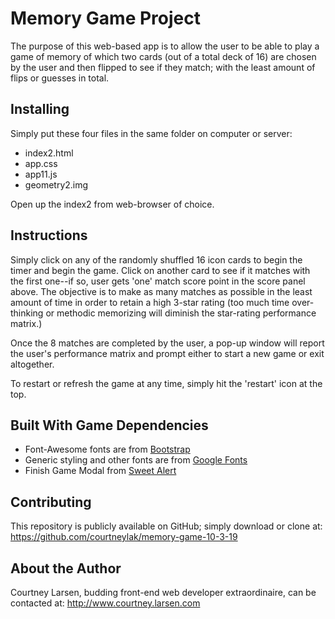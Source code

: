 # Memory Game Project

The purpose of this web-based app is to allow the user to be able to play a game of memory of which
two cards (out of a total deck of 16) are chosen by the user and then flipped to see if they match;
with the least amount of flips or guesses in total.

## Installing

Simply put these four files in the same folder on computer or server:

* index2.html
* app.css
* app11.js
* geometry2.img

Open up the index2 from web-browser of choice.

## Instructions

Simply click on any of the randomly shuffled 16 icon cards to begin the timer and begin the game. Click on another card to see if it matches with the first one--if so, user gets 'one' match score point in the score panel above. The objective is to make as many matches as possible in the least amount of time in order to retain a high 3-star rating (too much time over-thinking or methodic memorizing will diminish the star-rating performance matrix.)

Once the 8 matches are completed by the user, a pop-up window will report the user's performance matrix and
prompt either to start a new game or exit altogether.

To restart or refresh the game at any time, simply hit the 'restart' icon at the top.

## Built With Game Dependencies

* Font-Awesome fonts are from [Bootstrap](https://maxcdn.bootstrapcdn.com/font-awesome/4.6.1/css/font-awesome.min.css)
* Generic styling and other fonts are from [Google Fonts](https://fonts.googleapis.com/css?family=Coda")
* Finish Game Modal from [Sweet Alert](https://unpkg.com/sweetalert/dist/sweetalert.min.js)

## Contributing

This repository is publicly available on GitHub; simply download or clone at: https://github.com/courtneylak/memory-game-10-3-19

## About the Author

Courtney Larsen, budding front-end web developer extraordinaire, can be contacted at: http://www.courtney.larsen.com
